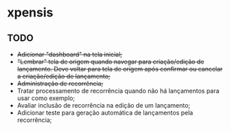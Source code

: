 # xpensis

## TODO

- ~~Adicionar "dashboard" na tela inicial;~~
- ~~"Lembrar" tela de origem quando navegar para criação/edição de lançamento. Deve voltar para tela de origem após confirmar ou cancelar a criação/edição de lançamento;~~
- ~~Administração de recorrência;~~
- Tratar processamento de recorrência quando não há lançamentos para usar como exemplo;
- Avaliar inclusão de recorrência na edição de um lançamento;
- Adicionar teste para geração automática de lançamentos pela recorrência;
